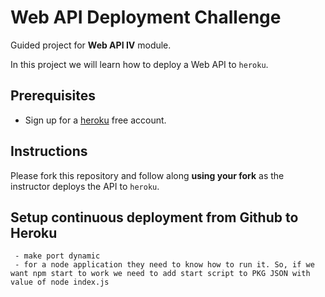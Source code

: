 # Web API Deployment Challenge

Guided project for **Web API IV** module.

In this project we will learn how to deploy a Web API to `heroku`.

## Prerequisites

- Sign up for a [heroku](https://www.heroku.com/) free account.

## Instructions

Please fork this repository and follow along **using your fork** as the instructor deploys the API to `heroku`.

## Setup continuous deployment from Github to Heroku

     - make port dynamic
     - for a node application they need to know how to run it. So, if we want npm start to work we need to add start script to PKG JSON with value of node index.js
